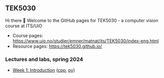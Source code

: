 ## TEK5030
Hi there 👋 Welcome to the GitHub pages for TEK5030 - a computer vision course at ITS/UiO

- Course pages: https://www.uio.no/studier/emner/matnat/its/TEK5030/index-eng.html
- Resource pages: https://tek5030.github.io/

### Lectures and labs, spring 2024

- [Week 1: Introduction][introduction] ([cpp][intro-lab], [py][intro-lab])

<!--
- [Week 2: Image formation][image-formation] ([cpp][formation-lab], [py][formation-lab])
- [Week 3: Image processing][image-processing] ([cpp][processing-cpp], [py][processing-py])
- [Week 4: Image analysis][image-analysis] ([cpp][analysis-cpp], [py][analysis-py])
- [Week 5: Deep learning][deep-learning] ([common][deep-learning-lab])
- [Week 6: Feature detection][feature-detection]([cpp][features-cpp], [py][features-py])
- [Week 7: Feature matching][feature-matching]([cpp][matching-cpp], [py][matching-py])
- [Week 8: 3D pose and Lie theory in practice][pose-in-practice]([cpp][pose-cpp], [py][pose-py])
- [Week 9: Single-view geometry][single-view-geometry]([cpp][single-view-cpp], [py][single-view-py])
- [Week 10: Stereo imaging][stereo-imaging]([cpp][stereo-cpp], [py][stereo-py])
- [Week 11: Two-view geometry][two-view]([cpp][two-view-cpp], [py][two-view-py])
- [Week 12: Multiple-view geometry][multi-view]([exercises][multiview-excericises])
-->

[introduction]: https://www.uio.no/studier/emner/matnat/its/TEK5030/v24/lectures/01-introduction/index.html
[image-formation]: https://www.uio.no/studier/emner/matnat/its/TEK5030/v24/lectures/02-image-formation/index.html
[image-processing]: https://www.uio.no/studier/emner/matnat/its/TEK5030/v24/lectures/03-image-processing/index.html
[image-analysis]: https://www.uio.no/studier/emner/matnat/its/TEK5030/v24/lectures/04-image-analysis/index.html
[deep-learning]: https://www.uio.no/studier/emner/matnat/its/TEK5030/v24/lectures/05-deep-learning/index.html
[feature-detection]: https://www.uio.no/studier/emner/matnat/its/TEK5030/v24/lectures/06-feature-detection/index.html
[feature-matching]: https://www.uio.no/studier/emner/matnat/its/TEK5030/v24/lectures/07-feature-matching/index.html
[pose-in-practice]: https://www.uio.no/studier/emner/matnat/its/TEK5030/v24/lectures/08-3d-pose-and-lie-theory-in-practice/index.html
[single-view-geometry]: https://www.uio.no/studier/emner/matnat/its/TEK5030/v24/lectures/09-single-view-geometry/
[stereo-imaging]: https://www.uio.no/studier/emner/matnat/its/TEK5030/v24/lectures/10-stereo-imaging/
[two-view]: https://www.uio.no/studier/emner/matnat/its/TEK5030/v24/lectures/11-two-view-geometry/
[multi-view]: https://www.uio.no/studier/emner/matnat/its/TEK5030/v24/lectures/12-multiple-view-geometry/index.html

[intro-lab]: https://github.com/tek5030/lab-intro
[formation-lab]: https://github.com/tek5030/lab-transformations
[processing-cpp]: https://github.com/tek5030/lab-image-blending
[processing-py]: https://github.com/tek5030/lab-image-blending-py
[analysis-cpp]: https://github.com/tek5030/lab-segmentation
[analysis-py]: https://github.com/tek5030/lab-segmentation-py
[deep-learning-lab]: https://github.com/sigmunjr/TEK5030_deep_learning_torch
[features-cpp]: https://github.com/tek5030/lab-corners
[features-py]: https://github.com/tek5030/lab-corners-py
[matching-cpp]: https://github.com/tek5030/lab-mosaic
[matching-py]: https://github.com/tek5030/lab-mosaic-py
[pose-cpp]: https://github.com/tek5030/lab-camera-pose
[pose-py]: https://github.com/tek5030/lab-camera-pose-py
[single-view-cpp]: https://github.com/tek5030/lab-pose-estimation
[single-view-py]: https://github.com/tek5030/lab-pose-estimation-py
[stereo-cpp]: https://github.com/tek5030/lab-stereo
[stereo-py]: https://github.com/tek5030/lab-stereo-py
[two-view-cpp]: https://github.com/tek5030/lab-simple-vo
[two-view-py]: https://github.com/tek5030/lab-simple-vo-py
[multiview-excericises]: https://www.uio.no/studier/emner/matnat/its/TEK5030/v24/lectures/12-multiple-view-geometry/index.html


<!--
## Hi there 👋

**Here are some ideas to get you started:**

🙋‍♀️ A short introduction - what is your organization all about?
🌈 Contribution guidelines - how can the community get involved?
👩‍💻 Useful resources - where can the community find your docs? Is there anything else the community should know?
🍿 Fun facts - what does your team eat for breakfast?
🧙 Remember, you can do mighty things with the power of [Markdown](https://docs.github.com/github/writing-on-github/getting-started-with-writing-and-formatting-on-github/basic-writing-and-formatting-syntax)
-->
